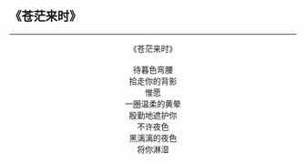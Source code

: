 ## 《苍茫来时》
***
<center>
《苍茫来时》<br>
<br>
待暮色弯腰<br>
拾走你的背影<br>
惟愿<br>
一圈温柔的黄晕<br>
殷勤地遮护你<br>
不许夜色<br>
黑漓漓的夜色<br>
将你淋湿<br>
<br>
</center>
